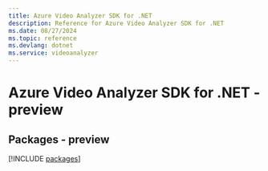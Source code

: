 ```yaml
---
title: Azure Video Analyzer SDK for .NET
description: Reference for Azure Video Analyzer SDK for .NET
ms.date: 08/27/2024
ms.topic: reference
ms.devlang: dotnet
ms.service: videoanalyzer
---
```

# Azure Video Analyzer SDK for .NET - preview
## Packages - preview
[!INCLUDE [packages](video-analyzer-index.md)]